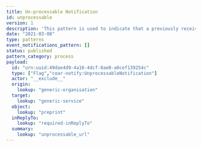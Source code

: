 ```yaml
---
title: Un-processable Notification
id: unprocessable
version: 1
description: 'This pattern is used to indicate that a previously received Notify notification was un-processable for some reason. The reason is given in the `summary` property.'
date: "2021-03-08"
type: patterns
event_notifications_pattern: []
status: published
pattern_category: process
payload:
  id: "urn:uuid:49dae4d9-4a16-4dcf-8ae0-a0cef139254c"
  type: ["Flag","coar-notify:UnprocessableNotification"]
  actor: "__exclude__"
  origin:
    lookup: "generic-organisation"
  target:
    lookup: "generic-service"
  object:
    lookup: "preprint"
  inReplyTo:
    lookup: "required-inReplyTo"
  summary:
    lookup: "unprocessable_url"
---
```


